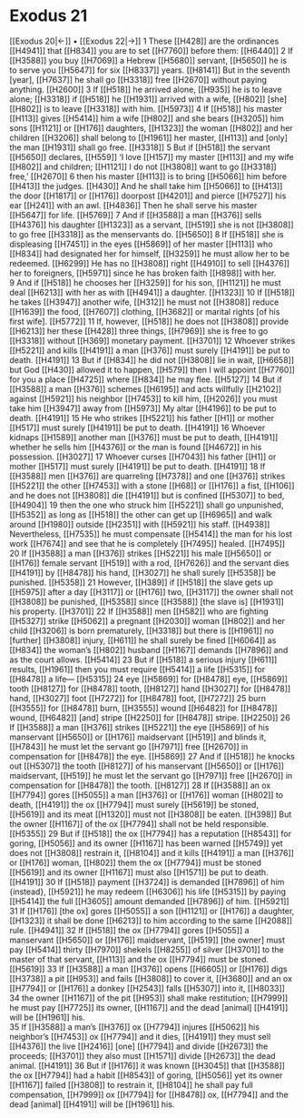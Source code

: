 # Exodus 21
[[Exodus 20|←]] • [[Exodus 22|→]]
1 These [[H428]] are the ordinances [[H4941]] that [[H834]] you are to set [[H7760]] before them: [[H6440]] 
2 If [[H3588]] you buy [[H7069]] a Hebrew [[H5680]] servant, [[H5650]] he is to serve you [[H5647]] for six [[H8337]] years. [[H8141]] But in the seventh [year], [[H7637]] he shall go [[H3318]] free [[H2670]] without paying anything. [[H2600]] 
3 If [[H518]] he arrived alone, [[H935]] he is to leave alone; [[H3318]] if [[H518]] he [[H1931]] arrived with a wife, [[H802]] [she] [[H802]] is to leave [[H3318]] with him. [[H5973]] 
4 If [[H518]] his master [[H113]] gives [[H5414]] him a wife [[H802]] and she bears [[H3205]] him sons [[H1121]] or [[H176]] daughters, [[H1323]] the woman [[H802]] and her children [[H3206]] shall belong to [[H1961]] her master, [[H113]] and [only] the man [[H1931]] shall go free. [[H3318]] 
5 But if [[H518]] the servant [[H5650]] declares, [[H559]] ‘I love [[H157]] my master [[H113]] and my wife [[H802]] and children; [[H1121]] I do not [[H3808]] want to go [[H3318]] free,’ [[H2670]] 
6 then his master [[H113]] is to bring [[H5066]] him before [[H413]] the judges. [[H430]] And he shall take him [[H5066]] to [[H413]] the door [[H1817]] or [[H176]] doorpost [[H4201]] and pierce [[H7527]] his ear [[H241]] with an awl. [[H4836]] Then he shall serve his master [[H5647]] for life. [[H5769]] 
7 And if [[H3588]] a man [[H376]] sells [[H4376]] his daughter [[H1323]] as a servant, [[H519]] she is not [[H3808]] to go free [[H3318]] as the menservants do. [[H5650]] 
8 If [[H518]] she is displeasing [[H7451]] in the eyes [[H5869]] of her master [[H113]] who [[H834]] had designated her for himself, [[H3259]] he must allow her to be redeemed. [[H6299]] He has no [[H3808]] right [[H4910]] to sell [[H4376]] her to foreigners, [[H5971]] since he has broken faith [[H898]] with her.  
9 And if [[H518]] he chooses her [[H3259]] for his son, [[H1121]] he must deal [[H6213]] with her as with [[H4941]] a daughter. [[H1323]] 
10 If [[H518]] he takes [[H3947]] another wife, [[H312]] he must not [[H3808]] reduce [[H1639]] the food, [[H7607]] clothing, [[H3682]] or marital rights [of his first wife]. [[H5772]] 
11 If, however, [[H518]] he does not [[H3808]] provide [[H6213]] her  these [[H428]] three things, [[H7969]] she is free to go [[H3318]] without [[H369]] monetary payment. [[H3701]] 
12 Whoever strikes [[H5221]] and kills [[H4191]] a man [[H376]] must surely [[H4191]] be put to death. [[H4191]] 
13 But if [[H834]] he did not [[H3808]] lie in wait, [[H6658]] but God [[H430]] allowed it to happen, [[H579]] then I will appoint [[H7760]] for you  a place [[H4725]] where [[H834]] he may flee. [[H5127]] 
14 But if [[H3588]] a man [[H376]] schemes [[H6195]] and acts willfully [[H2102]] against [[H5921]] his neighbor [[H7453]] to kill him, [[H2026]] you must take him [[H3947]] away from [[H5973]] My altar [[H4196]] to be put to death. [[H4191]] 
15 He who strikes [[H5221]] his father [[H1]] or mother [[H517]] must surely [[H4191]] be put to death. [[H4191]] 
16 Whoever kidnaps [[H1589]] another man [[H376]] must be put to death, [[H4191]] whether he sells him [[H4376]] or the man is found [[H4672]] in his possession. [[H3027]] 
17 Whoever curses [[H7043]] his father [[H1]] or mother [[H517]] must surely [[H4191]] be put to death. [[H4191]] 
18 If [[H3588]] men [[H376]] are quarreling [[H7378]] and one [[H376]] strikes [[H5221]] the other [[H7453]] with a stone [[H68]] or [[H176]] a fist, [[H106]] and he does not [[H3808]] die [[H4191]] but is confined [[H5307]] to bed, [[H4904]] 
19 then the one who struck him [[H5221]] shall go unpunished, [[H5352]] as long as [[H518]] the other can get up [[H6965]] and walk around [[H1980]] outside [[H2351]] with [[H5921]] his staff. [[H4938]] Nevertheless, [[H7535]] he must compensate [[H5414]] the man for his lost work [[H7674]] and see that he is completely [[H7495]] healed. [[H7495]] 
20 If [[H3588]] a man [[H376]] strikes [[H5221]] his male [[H5650]] or [[H176]] female servant [[H519]] with a rod, [[H7626]] and the servant dies [[H4191]] by [[H8478]] his hand, [[H3027]] he shall surely [[H5358]] be punished. [[H5358]] 
21 However, [[H389]] if [[H518]] the slave gets up [[H5975]] after a day [[H3117]] or [[H176]] two, [[H3117]] the owner shall not [[H3808]] be punished, [[H5358]] since [[H3588]] [the slave is] [[H1931]] his property. [[H3701]] 
22 If [[H3588]] men [[H582]] who are fighting [[H5327]] strike [[H5062]] a pregnant [[H2030]] woman [[H802]] and her child [[H3206]] is born prematurely, [[H3318]] but there is [[H1961]] no [further] [[H3808]] injury, [[H611]] he shall surely be fined [[H6064]] as [[H834]] the woman’s [[H802]] husband [[H1167]] demands [[H7896]] and as the court allows. [[H5414]] 
23 But if [[H518]] a serious injury [[H611]] results, [[H1961]] then you must require [[H5414]] a life [[H5315]] for [[H8478]] a life— [[H5315]] 
24 eye [[H5869]] for [[H8478]] eye, [[H5869]] tooth [[H8127]] for [[H8478]] tooth, [[H8127]] hand [[H3027]] for [[H8478]] hand, [[H3027]] foot [[H7272]] for [[H8478]] foot, [[H7272]] 
25 burn [[H3555]] for [[H8478]] burn, [[H3555]] wound [[H6482]] for [[H8478]] wound, [[H6482]] [and] stripe [[H2250]] for [[H8478]] stripe. [[H2250]] 
26 If [[H3588]] a man [[H376]] strikes [[H5221]] the eye [[H5869]] of his manservant [[H5650]] or [[H176]] maidservant [[H519]] and blinds it, [[H7843]] he must let the servant go [[H7971]] free [[H2670]] in compensation for [[H8478]] the eye. [[H5869]] 
27 And if [[H518]] he knocks out [[H5307]] the tooth [[H8127]] of his manservant [[H5650]] or [[H176]] maidservant, [[H519]] he must let the servant go [[H7971]] free [[H2670]] in compensation for [[H8478]] the tooth. [[H8127]] 
28 If [[H3588]] an ox [[H7794]] gores [[H5055]] a man [[H376]] or [[H176]] woman [[H802]] to death, [[H4191]] the ox [[H7794]] must surely [[H5619]] be stoned, [[H5619]] and its meat [[H1320]] must not [[H3808]] be eaten. [[H398]] But the owner [[H1167]] of the ox [[H7794]] shall not be held responsible. [[H5355]] 
29 But if [[H518]] the ox [[H7794]] has a reputation [[H8543]] for goring, [[H5056]] and its owner [[H1167]] has been warned [[H5749]] yet does not [[H3808]] restrain it, [[H8104]] and it kills [[H4191]] a man [[H376]] or [[H176]] woman, [[H802]] them the ox [[H7794]] must be stoned [[H5619]] and its owner [[H1167]] must also [[H1571]] be put to death. [[H4191]] 
30 If [[H518]] payment [[H3724]] is demanded [[H7896]] of him {instead}, [[H5921]] he may redeem [[H6306]] his life [[H5315]] by paying [[H5414]] the full [[H3605]] amount demanded [[H7896]] of him. [[H5921]] 
31 If [[H176]] [the ox] gores [[H5055]] a son [[H1121]] or [[H176]] a daughter, [[H1323]] it shall be done [[H6213]] to him  according to the same [[H2088]] rule. [[H4941]] 
32 If [[H518]] the ox [[H7794]] gores [[H5055]] a manservant [[H5650]] or [[H176]] maidservant, [[H519]] [the owner] must pay [[H5414]] thirty [[H7970]] shekels [[H8255]] of silver [[H3701]] to the master of that servant, [[H113]] and the ox [[H7794]] must be stoned. [[H5619]] 
33 If [[H3588]] a man [[H376]] opens [[H6605]] or [[H176]] digs [[H3738]] a pit [[H953]] and fails [[H3808]] to cover it, [[H3680]] and an ox [[H7794]] or [[H176]] a donkey [[H2543]] falls [[H5307]] into it, [[H8033]] 
34 the owner [[H1167]] of the pit [[H953]] shall make restitution; [[H7999]] he must pay [[H7725]] its owner, [[H1167]] and the dead [animal] [[H4191]] will be [[H1961]] his.  
35 If [[H3588]] a man’s [[H376]] ox [[H7794]] injures [[H5062]] his neighbor’s [[H7453]] ox [[H7794]] and it dies, [[H4191]] they must sell [[H4376]] the live [[H2416]] [one] [[H7794]] and divide [[H2673]] the proceeds; [[H3701]] they also must [[H1571]] divide [[H2673]] the dead animal. [[H4191]] 
36 But if [[H176]] it was known [[H3045]] that [[H3588]] the ox [[H7794]] had a habit [[H8543]] of goring, [[H5056]] yet its owner [[H1167]] failed [[H3808]] to restrain it, [[H8104]] he shall pay full compensation, [[H7999]] ox [[H7794]] for [[H8478]] ox, [[H7794]] and the dead [animal] [[H4191]] will be [[H1961]] his.  
